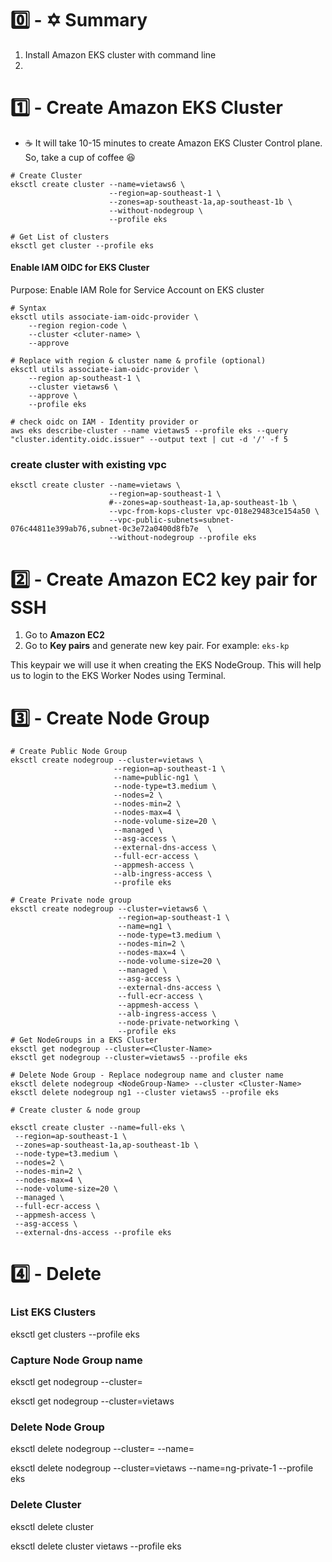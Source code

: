 # 0️⃣ - ✡️ Summary

1. Install Amazon EKS cluster with command line
2.

# 1️⃣ - Create Amazon EKS Cluster

- ☕️ It will take 10-15 minutes to create Amazon EKS Cluster Control plane. So,
  take a cup of coffee 😆

```
# Create Cluster
eksctl create cluster --name=vietaws6 \
                      --region=ap-southeast-1 \
                      --zones=ap-southeast-1a,ap-southeast-1b \
                      --without-nodegroup \
                      --profile eks

# Get List of clusters
eksctl get cluster --profile eks
```

#### Enable IAM OIDC for EKS Cluster

Purpose: Enable IAM Role for Service Account on EKS cluster

```
# Syntax
eksctl utils associate-iam-oidc-provider \
    --region region-code \
    --cluster <cluter-name> \
    --approve

# Replace with region & cluster name & profile (optional)
eksctl utils associate-iam-oidc-provider \
    --region ap-southeast-1 \
    --cluster vietaws6 \
    --approve \
    --profile eks

# check oidc on IAM - Identity provider or
aws eks describe-cluster --name vietaws5 --profile eks --query "cluster.identity.oidc.issuer" --output text | cut -d '/' -f 5

```

### create cluster with existing vpc

```
eksctl create cluster --name=vietaws \
                      --region=ap-southeast-1 \
                      #--zones=ap-southeast-1a,ap-southeast-1b \
                      --vpc-from-kops-cluster vpc-018e29483ce154a50 \
                      --vpc-public-subnets=subnet-076c44811e399ab76,subnet-0c3e72a0400d8fb7e  \
                      --without-nodegroup --profile eks
```

# 2️⃣ - Create Amazon EC2 key pair for SSH

1. Go to **Amazon EC2**
2. Go to **Key pairs** and generate new key pair. For example: `eks-kp`

This keypair we will use it when creating the EKS NodeGroup. This will help us
to login to the EKS Worker Nodes using Terminal.

# 3️⃣ - Create Node Group

```
# Create Public Node Group
eksctl create nodegroup --cluster=vietaws \
                       --region=ap-southeast-1 \
                       --name=public-ng1 \
                       --node-type=t3.medium \
                       --nodes=2 \
                       --nodes-min=2 \
                       --nodes-max=4 \
                       --node-volume-size=20 \
                       --managed \
                       --asg-access \
                       --external-dns-access \
                       --full-ecr-access \
                       --appmesh-access \
                       --alb-ingress-access \
                       --profile eks

# Create Private node group
eksctl create nodegroup --cluster=vietaws6 \
                        --region=ap-southeast-1 \
                        --name=ng1 \
                        --node-type=t3.medium \
                        --nodes-min=2 \
                        --nodes-max=4 \
                        --node-volume-size=20 \
                        --managed \
                        --asg-access \
                        --external-dns-access \
                        --full-ecr-access \
                        --appmesh-access \
                        --alb-ingress-access \
                        --node-private-networking \
                        --profile eks
# Get NodeGroups in a EKS Cluster
eksctl get nodegroup --cluster=<Cluster-Name>
eksctl get nodegroup --cluster=vietaws5 --profile eks

# Delete Node Group - Replace nodegroup name and cluster name
eksctl delete nodegroup <NodeGroup-Name> --cluster <Cluster-Name>
eksctl delete nodegroup ng1 --cluster vietaws5 --profile eks

# Create cluster & node group

eksctl create cluster --name=full-eks \
 --region=ap-southeast-1 \
 --zones=ap-southeast-1a,ap-southeast-1b \
 --node-type=t3.medium \
 --nodes=2 \
 --nodes-min=2 \
 --nodes-max=4 \
 --node-volume-size=20 \
 --managed \
 --full-ecr-access \
 --appmesh-access \
 --asg-access \
 --external-dns-access --profile eks
```

# 4️⃣ - Delete

### List EKS Clusters

eksctl get clusters --profile eks

### Capture Node Group name

eksctl get nodegroup --cluster=<clusterName>

eksctl get nodegroup --cluster=vietaws

### Delete Node Group

eksctl delete nodegroup --cluster=<clusterName> --name=<nodegroupName>

eksctl delete nodegroup --cluster=vietaws --name=ng-private-1 --profile eks

### Delete Cluster

eksctl delete cluster <clusterName>

eksctl delete cluster vietaws --profile eks
